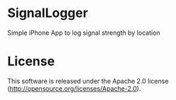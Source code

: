 SignalLogger
============

Simple iPhone App to log signal strength by location

License
============

This software is released under the Apache 2.0 license (http://opensource.org/licenses/Apache-2.0). 
